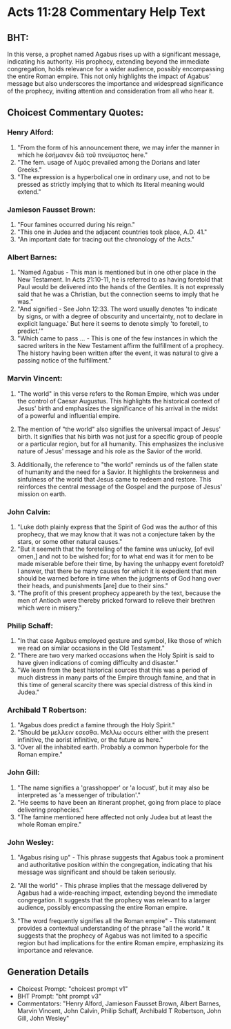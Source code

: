 # Acts 11:28 Commentary Help Text

## BHT:
In this verse, a prophet named Agabus rises up with a significant message, indicating his authority. His prophecy, extending beyond the immediate congregation, holds relevance for a wider audience, possibly encompassing the entire Roman empire. This not only highlights the impact of Agabus' message but also underscores the importance and widespread significance of the prophecy, inviting attention and consideration from all who hear it.

## Choicest Commentary Quotes:
### Henry Alford:
1. "From the form of his announcement there, we may infer the manner in which he ἐσήμανεν διὰ τοῦ πνεύματος here." 
2. "The fem. usage of λιμός prevailed among the Dorians and later Greeks."
3. "The expression is a hyperbolical one in ordinary use, and not to be pressed as strictly implying that to which its literal meaning would extend."

### Jamieson Fausset Brown:
1. "Four famines occurred during his reign." 
2. "This one in Judea and the adjacent countries took place, A.D. 41." 
3. "An important date for tracing out the chronology of the Acts."

### Albert Barnes:
1. "Named Agabus - This man is mentioned but in one other place in the New Testament. In Acts 21:10-11, he is referred to as having foretold that Paul would be delivered into the hands of the Gentiles. It is not expressly said that he was a Christian, but the connection seems to imply that he was."
2. "And signified - See John 12:33. The word usually denotes 'to indicate by signs, or with a degree of obscurity and uncertainty, not to declare in explicit language.' But here it seems to denote simply 'to foretell, to predict.'"
3. "Which came to pass ... - This is one of the few instances in which the sacred writers in the New Testament affirm the fulfillment of a prophecy. The history having been written after the event, it was natural to give a passing notice of the fulfillment."

### Marvin Vincent:
1. "The world" in this verse refers to the Roman Empire, which was under the control of Caesar Augustus. This highlights the historical context of Jesus' birth and emphasizes the significance of his arrival in the midst of a powerful and influential empire.

2. The mention of "the world" also signifies the universal impact of Jesus' birth. It signifies that his birth was not just for a specific group of people or a particular region, but for all humanity. This emphasizes the inclusive nature of Jesus' message and his role as the Savior of the world.

3. Additionally, the reference to "the world" reminds us of the fallen state of humanity and the need for a Savior. It highlights the brokenness and sinfulness of the world that Jesus came to redeem and restore. This reinforces the central message of the Gospel and the purpose of Jesus' mission on earth.

### John Calvin:
1. "Luke doth plainly express that the Spirit of God was the author of this prophecy, that we may know that it was not a conjecture taken by the stars, or some other natural causes."
2. "But it seemeth that the foretelling of the famine was unlucky, [of evil omen,] and not to be wished for; for to what end was it for men to be made miserable before their time, by having the unhappy event foretold? I answer, that there be many causes for which it is expedient that men should be warned before in time when the judgments of God hang over their heads, and punishments [are] due to their sins."
3. "The profit of this present prophecy appeareth by the text, because the men of Antioch were thereby pricked forward to relieve their brethren which were in misery."

### Philip Schaff:
1. "In that case Agabus employed gesture and symbol, like those of which we read on similar occasions in the Old Testament."
2. "There are two very marked occasions when the Holy Spirit is said to have given indications of coming difficulty and disaster."
3. "We learn from the best historical sources that this was a period of much distress in many parts of the Empire through famine, and that in this time of general scarcity there was special distress of this kind in Judea."

### Archibald T Robertson:
1. "Agabus does predict a famine through the Holy Spirit." 
2. "Should be μελλειν εσεσθα. Μελλω occurs either with the present infinitive, the aorist infinitive, or the future as here." 
3. "Over all the inhabited earth. Probably a common hyperbole for the Roman empire."

### John Gill:
1. "The name signifies a 'grasshopper' or 'a locust', but it may also be interpreted as 'a messenger of tribulation'." 
2. "He seems to have been an itinerant prophet, going from place to place delivering prophecies." 
3. "The famine mentioned here affected not only Judea but at least the whole Roman empire."

### John Wesley:
1. "Agabus rising up" - This phrase suggests that Agabus took a prominent and authoritative position within the congregation, indicating that his message was significant and should be taken seriously.

2. "All the world" - This phrase implies that the message delivered by Agabus had a wide-reaching impact, extending beyond the immediate congregation. It suggests that the prophecy was relevant to a larger audience, possibly encompassing the entire Roman empire.

3. "The word frequently signifies all the Roman empire" - This statement provides a contextual understanding of the phrase "all the world." It suggests that the prophecy of Agabus was not limited to a specific region but had implications for the entire Roman empire, emphasizing its importance and relevance.


## Generation Details
- Choicest Prompt: "choicest prompt v1"
- BHT Prompt: "bht prompt v3"
- Commentators: "Henry Alford, Jamieson Fausset Brown, Albert Barnes, Marvin Vincent, John Calvin, Philip Schaff, Archibald T Robertson, John Gill, John Wesley"
